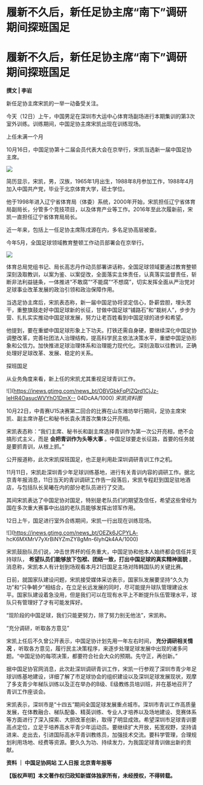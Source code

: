 # 履新不久后，新任足协主席“南下”调研期间探班国足

# 履新不久后，新任足协主席“南下”调研期间探班国足

**撰文 | 李岩**

新任足协主席宋凯的一举一动备受关注。

今天（12日）上午，中国男足在深圳市大运中心体育场副场进行本期集训的第3次室外训练。训练期间，中国足协主席宋凯出现在训练现场。

上任未满一个月

10月16日，中国足协第十二届会员代表大会在京举行，宋凯当选新一届中国足协主席。

![](https://inews.gtimg.com/news_bt/ODNnEFQRo3odsLwxIJaMONFPCvyyZ9givrXM1XtQzT8oYAA/1000)

简历显示，宋凯，男，汉族，1965年1月出生，1988年8月参加工作，1988年4月加入中国共产党，毕业于北京体育大学，硕士学位。

他于1998年进入辽宁省体育局（体委）系统，2000年开始，宋凯担任辽宁省体育局副局长，分管多个竞技项目，以及体育产业等工作。2016年至此次履新前，宋凯一直担任辽宁省体育局局长。

近一年来，包括上一任足协主席陈戌源在内，多名足协高层被查。

今年5月，全国足球领域教育整顿工作动员部署会在京举行。

![](https://inews.gtimg.com/news_bt/Ow5mf4cAwg_HkU9T4SRhWkKLS_3DgcgcYNEnuqtvTh9kAAA/1000)

体育总局党组书记、局长高志丹作动员部署讲话称，全国足球领域要通过教育整顿深刻汲取教训，以案为鉴、以案促改，全面落实主体责任，认真落实监督责任，斩断非法利益链条，一体推进“不敢腐”“不能腐”“不想腐”，切实发挥全面从严治党对足球事业改革发展的政治引领和政治保障作用。

当选足协主席后，宋凯表态称，新一届中国足协将坚定信心，卧薪尝胆，埋头苦干，重整旗鼓走好中国足球新的长征，甘做中国足球“铺路石”和“栽树人”，步步为营、扎扎实实推动中国足球发展，努力让老百姓看到中国足球的进步和希望。

他提到，要在重塑中国足球形象上下功夫。打铁还需自身硬，要继续深化中国足协调整改革，完善社团法人治理结构，提高科学民主依法决策水平，重塑中国足协形象和公信力。加快推进足球治理体系和治理能力现代化。深刻汲取以往教训，正确处理好足球改革、发展、稳定的关系。

探班国足

从业务角度来看，新上任的宋凯尤其重视足球青训工作。

![](https://inews.gtimg.com/news_bt/OBVGbkFqPlZQrd1CjJz-leHR4OasucWVYhO1DmX--
04DcAA/1000) _宋凯资料图_

10月22日，中青赛U15决赛第二回合的比赛在山东潍坊举行期间，足协主席宋凯、副主席许基仁和秘书长袁永清首次集体公开亮相。

宋凯表态称：“我们主席、秘书长和副主席选择青训作为第一次公开亮相，绝不会搞形式主义，而是 **会把青训作为头等大事**
。中国足球要走长征路，首要的任务就是要抓青训，从根上抓。”

公开报道称，此次宋凯探班国足，也正是利用赴深圳调研青训工作之机。

11月11日，宋凯赴深圳青少年足球训练基地，进行有关青训内容的调研工作。据北京青年报消息，11日当天的青训调研工作告一段落后，宋凯专程赶到国足驻地酒店，与包括队长吴曦在内的部分老队员进行了交流。

其间宋凯表达了中国足协对国足，特别是老队员们的期望及信任，希望这些曾经为国在多次重大赛事中出战的老队员能够发挥出领军作用。

12日上午，国足进行室外合练期间，宋凯一行出现在训练现场。

![](https://inews.gtimg.com/news_bt/OEZk6JCPYLA-
hcK6MXMrV7yXrBiNYZmZY8gMn-6IyhQk4AA/1000)

宋凯鼓励队员们说，冲击世界杯的任务重大，中国足协和他本人始终都会信任并支持球队， **希望队员们能够放下包袱、团结一致，打出中国足球的真实精神面貌**
。消息称，宋凯本人有计划到场观看本月21日国足主场对阵韩国队的关键比赛。

日前，就国家队建设问题，宋凯接受媒体采访表示，国家队发展要坚持“久久为功”和“只争朝夕”相结合，在立足长远发展的同时，尽可能提升球队管理建设水平。国家队建设着急没用，但是我们可以在现有水平上不断提升队伍管理水平，球队只有管理好了才有可能发挥好。

“现阶段的中国足球，我们只能更努力，除了努力别无他法”，宋凯称。

“充分调研，听取各方意见”

宋凯上任后不久曾公开表示，中国足协计划先用一年左右时间， **充分调研相关情况**
，听取各方意见，履行民主决策程序，来逐步处理足球发展中出现的诸多问题。“中国足协的每项决策，都要符合社会大众的预期。先守正，再创新。”

据中国足协官网消息，此次赴深圳调研青训工作，宋凯一行参观了深圳市青少年足球训练基地建设，详细了解了市足球协会的组织建设以及深圳足球发展现状，观摩了多支青少年梯队训练以及正在举办的B级、E级教练员培训班，并在基地召开了青训工作座谈会。

宋凯表示，深圳市是“十四五”期间全国足球发展重点城市。深圳市青训工作高质量发展，在体教融合、梯队配备、精英训练、专业人才培养以及场地建设、竞赛体系等方面进行了深入探索、大胆改革创新，取得了明显成效。希望深圳市足球青训要高点定位，立足于培养高水平青少年运动员。要继续扩大开放，拓宽视野，坚持请进来、走出去，引进国际高水平青训教练员，加强技术交流。要科学管理，合理规划利用场地、经费等资源。要久久为功、持续发力，为我国足球青训做出新的贡献。

**资料 ｜ 中国足协网站 工人日报 北京青年报等**

**【版权声明】本文著作权归政知新媒体独家所有，未经授权，不得转载。**


